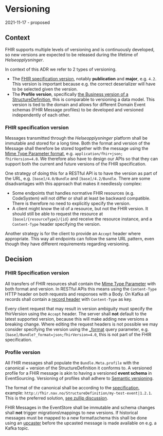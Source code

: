 # Versioning

2021-11-17 - proposed

## Context
FHIR supports multiple levels of versioning and is continuously developed, so new versions are expected to be released during the lifetime of *Helseopplysninger*.

In context of this ADR we refer to 2 types of versioning.
- The [FHIR specification version](https://www.hl7.org/fhir/versions.html#versions), notably **publication** and **major**, e.g. `4.2`. This version is important because e.g. the correct deserializer will have to be selected given the version.
- The **Profile version**, specifically [the Business version of a StructureDefinition](https://www.hl7.org/fhir/profiling.html), this is comparable to versioning a data model. This version is tied to the domain and allows for different Domain Event schemas (FHIR Message profiles) to be developed and versioned independently of each other.

### FHIR specification version
Messages transmitted through the *Helseopplysninger* platform shall be immutable and stored for a long time. Both the format and version of the Message shall therefore be stored together with the message using the [Mime Type Parameter format](https://www.hl7.org/fhir/versioning.html#mt-version), e.g. `application/fhir+json; fhirVersion=4.0`. We therefore also have to design our APIs so that they can support both the current and future versions of the FHIR specification.

One strategy of doing this for a RESTful API is to have the version as part of the URL, e.g. `[base]/4.0/Bundle` and `[base]/4.2/Bundle`. There are some disadvantages with this approach that makes it needlessly complex:

* Some endpoints that handles normative FHIR resources (e.g. CodeSystem) will not differ or shall at least be backward compatible. There is therefore no need to explicitly specify the version.
* A client might know the id of a resource, but not the FHIR version. It should still be able to request the resource at `[base]/{resourceType}/{id}` and receive the resource instance, and a `Content-Type` header specifying the version.

Another strategy is for the client to provide an `Accept` header where appropriate. This way all endpoints can follow the same URL pattern, even though they have different requirements regarding versioning.

## Decision
### FHIR Specification version
All transfers of FHIR resources shall contain the [Mime Type Parameter](https://www.hl7.org/fhir/http.html#version-parameter) with both format and version. In RESTful APIs this means using the `Content-Type` HTTP header on both requests and responses with a Body. On Kafka all records shall contain a [record header](https://kafka.apache.org/20/javadoc/index.html?org/apache/kafka/connect/header/Header.html) with `Content-Type` as key.

Every client request that may result in version ambiguity must specify the fhirVersion using the `Accept` header. The server shall **not** default to the latest supported version, because this will make adding new versions a breaking change.
Where editing the request headers is not possible we may consider specifying the version using the [_format](https://www.hl7.org/fhir/http.html#parameters) query parameter, e.g. `[base]/Bundle?_format=json;fhirVersion=4.0`, this is not part of the FHIR specification.

### Profile version
All FHIR messages shall populate the `Bundle.Meta.profile` with the canonical + version of the StructureDefinition it conforms to. A versioned profile for a FHIR message is akin to having a versioned **event schema** in EventSourcing. Versioning of profiles shall adhere to [Semantic versioning](https://semver.org/). 

The format of the canonical shall be according to the [specification](https://www.hl7.org/fhir/references.html#canonical), example: `http://fhir.nav.no/StructureDefinition/my-test-event|1.2.1`. This is the preferred solution, [see zullip discussion](https://chat.fhir.org/#narrow/stream/179263-fhir-messages/topic/.E2.9C.94.20Versioned.20Messages).

FHIR Messages in the EventStore shall be immutable and schema changes shall **not** trigger migrations\mappings to new versions. If historical messages must be mapped to a new format\schema this shall be done using an [upcaster](https://docs.axoniq.io/reference-guide/axon-framework/events/event-versioning) before the upcasted message is made available on e.g. a Kafka topic.
